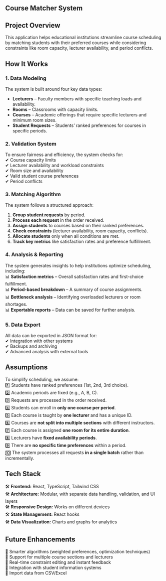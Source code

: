 ## **Course Matcher System**  

## **Project Overview**  
This application helps educational institutions streamline course scheduling by matching students with their preferred courses while considering constraints like room capacity, lecturer availability, and period conflicts.  

## **How It Works**  

### **1. Data Modeling**  
The system is built around four key data types:  
- **Lecturers** – Faculty members with specific teaching loads and availability.  
- **Rooms** – Classrooms with capacity limits.  
- **Courses** – Academic offerings that require specific lecturers and minimum room sizes.  
- **Student Requests** – Students’ ranked preferences for courses in specific periods.  

### **2. Validation System**  
To ensure fairness and efficiency, the system checks for:  
✔ Course capacity limits  
✔ Lecturer availability and workload constraints  
✔ Room size and availability  
✔ Valid student course preferences  
✔ Period conflicts  

### **3. Matching Algorithm**  
The system follows a structured approach:  
1. **Group student requests** by period.  
2. **Process each request** in the order received.  
3. **Assign students** to courses based on their ranked preferences.  
4. **Check constraints** (lecturer availability, room capacity, conflicts).  
5. **Allocate students** only when all conditions are met.  
6. **Track key metrics** like satisfaction rates and preference fulfillment.  

### **4. Analysis & Reporting**  
The system generates insights to help institutions optimize scheduling, including:  
📊 **Satisfaction metrics** – Overall satisfaction rates and first-choice fulfillment.  
📊 **Period-based breakdown** – A summary of course assignments.  
📊 **Bottleneck analysis** – Identifying overloaded lecturers or room shortages.  
📊 **Exportable reports** – Data can be saved for further analysis.  

### **5. Data Export**  
All data can be exported in JSON format for:  
✔ Integration with other systems  
✔ Backups and archiving  
✔ Advanced analysis with external tools  

## **Assumptions**  
To simplify scheduling, we assume:  
1️⃣ Students have ranked preferences (1st, 2nd, 3rd choice).  
2️⃣ Academic periods are fixed (e.g., A, B, C).  
3️⃣ Requests are processed in the order received.  
4️⃣ Students can enroll in **only one course per period**.  
5️⃣ Each course is taught by **one lecturer** and has a unique ID.  
6️⃣ Courses are **not split into multiple sections** with different instructors.  
7️⃣ Each course is assigned **one room for its entire duration**.  
8️⃣ Lecturers have **fixed availability periods**.  
9️⃣ There are **no specific time preferences** within a period.  
🔟 The system processes all requests **in a single batch** rather than incrementally.  

## **Tech Stack**  
🛠 **Frontend:** React, TypeScript, Tailwind CSS  
🛠 **Architecture:** Modular, with separate data handling, validation, and UI layers  
🛠 **Responsive Design:** Works on different devices  
🛠 **State Management:** React hooks  
🛠 **Data Visualization:** Charts and graphs for analytics  

## **Future Enhancements**  
🚀 Smarter algorithms (weighted preferences, optimization techniques)  
🚀 Support for multiple course sections and lecturers  
🚀 Real-time constraint editing and instant feedback  
🚀 Integration with student information systems  
🚀 Import data from CSV/Excel  

